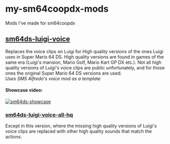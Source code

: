 # my-sm64coopdx-mods
Mods I've made for sm64coopdx

## [sm64ds-luigi-voice](https://raw.githubusercontent.com/Millymilo000/my-sm64coopdx-mods/refs/heads/main/sm64ds-luigi-voice.zip "Download")
Replaces the voice clips on Luigi for High quality versions of the ones Luigi uses in Super Mario 64 DS. High quality versions are found in games of the same era (Luigi's mansion, Mario Golf, Mario Kart GP DX etc.). Not all high quality versions of Luigi's voice clips are public unfortunately, and for those ones the original Super Mario 64 DS versions are used.
<br>*Uses SMS Alfredo's voice mod as a template*
#### Showcase video:
[![sm64ds-showcase](https://img.youtube.com/vi/aVHLdgLP6u4/0.jpg)](https://www.youtube.com/watch?v=aVHLdgLP6u4)
### [sm64ds-luigi-voice-all-hq](https://raw.githubusercontent.com/Millymilo000/my-sm64coopdx-mods/refs/heads/main/sm64ds-luigi-voice-all-hq.zip "Download")
Except in this version, where the missing high quality versions of Luigi's voice clips are replaced with other high quality sounds that match the actions.
